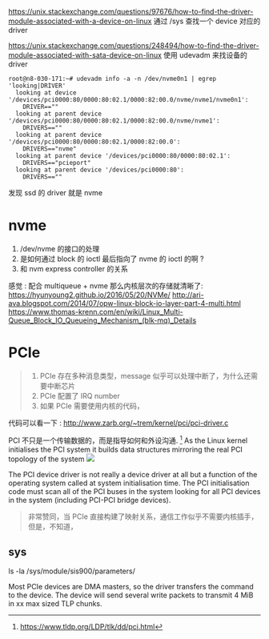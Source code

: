 
https://unix.stackexchange.com/questions/97676/how-to-find-the-driver-module-associated-with-a-device-on-linux
通过 /sys 查找一个 device 对应的 driver

https://unix.stackexchange.com/questions/248494/how-to-find-the-driver-module-associated-with-sata-device-on-linux
使用 udevadm 来找设备的 driver
```
root@n8-030-171:~# udevadm info -a -n /dev/nvme0n1 | egrep 'looking|DRIVER'
  looking at device '/devices/pci0000:80/0000:80:02.1/0000:82:00.0/nvme/nvme1/nvme0n1':
    DRIVER==""
  looking at parent device '/devices/pci0000:80/0000:80:02.1/0000:82:00.0/nvme/nvme1':
    DRIVERS==""
  looking at parent device '/devices/pci0000:80/0000:80:02.1/0000:82:00.0':
    DRIVERS=="nvme"
  looking at parent device '/devices/pci0000:80/0000:80:02.1':
    DRIVERS=="pcieport"
  looking at parent device '/devices/pci0000:80':
    DRIVERS==""
```
发现 ssd 的 driver 就是 nvme





# nvme
1. /dev/nvme 的接口的处理
  1. 是如何通过 block 的 ioctl 最后指向了 nvme 的 ioctl 的啊 ?
2. 和 nvm express controller 的关系

感觉 : 配合 multiqueue + nvme 那么内核层次的存储就清晰了:
https://hyunyoung2.github.io/2016/05/20/NVMe/
http://ari-ava.blogspot.com/2014/07/opw-linux-block-io-layer-part-4-multi.html
https://www.thomas-krenn.com/en/wiki/Linux_Multi-Queue_Block_IO_Queueing_Mechanism_(blk-mq)_Details

# PCIe 
> 1. PCIe 存在多种消息类型，message 似乎可以处理中断了，为什么还需要中断芯片
> 2. PCIe 配置了 IRQ number
> 3. 如果 PCIe 需要使用内核的代码，

代码可以看一下 :
http://www.zarb.org/~trem/kernel/pci/pci-driver.c


PCI 不只是一个传输数据的，而是指导如何和外设沟通. [^2]
As the Linux kernel initialises the PCI system it builds data structures mirroring the real PCI topology of the system
![](https://www.tldp.org/LDP/tlk/dd/pci-structures.gif)

The PCI device driver is not really a device driver at all but a function of the operating system called at system initialisation time. The PCI initialisation code must scan all of the PCI buses in the system looking for all PCI devices in the system (including PCI-PCI bridge devices).
> 非常赞同，当 PCIe 直接构建了映射关系，通信工作似乎不需要内核插手，但是，不知道，

## sys
ls -la /sys/module/sis900/parameters/

Most PCIe devices are DMA masters, so the driver transfers the command to the device. The device will send several write packets to transmit 4 MiB in xx max sized TLP chunks.
[^1]: https://nvmexpress.org/wp-content/uploads/NVM_Express_1_2_Gold_20141209.pdf
[^2]: https://www.tldp.org/LDP/tlk/dd/pci.html
[^3]: https://stackoverflow.com/questions/27470885/how-does-dma-work-with-pci-express-devices
